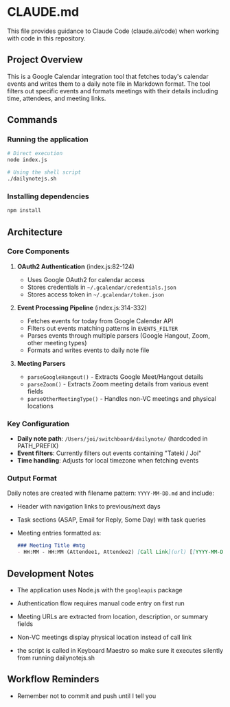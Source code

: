 # CLAUDE.md

This file provides guidance to Claude Code (claude.ai/code) when working with code in this repository.

## Project Overview

This is a Google Calendar integration tool that fetches today's calendar events and writes them to a daily note file in Markdown format. The tool filters out specific events and formats meetings with their details including time, attendees, and meeting links.

## Commands

### Running the application

```bash
# Direct execution
node index.js

# Using the shell script
./dailynotejs.sh
```

### Installing dependencies

```bash
npm install
```

## Architecture

### Core Components

1. **OAuth2 Authentication** (index.js:82-124)
   - Uses Google OAuth2 for calendar access
   - Stores credentials in `~/.gcalendar/credentials.json`
   - Stores access token in `~/.gcalendar/token.json`

2. **Event Processing Pipeline** (index.js:314-332)
   - Fetches events for today from Google Calendar API
   - Filters out events matching patterns in `EVENTS_FILTER`
   - Parses events through multiple parsers (Google Hangout, Zoom, other meeting types)
   - Formats and writes events to daily note file

3. **Meeting Parsers**
   - `parseGoogleHangout()` - Extracts Google Meet/Hangout details
   - `parseZoom()` - Extracts Zoom meeting details from various event fields
   - `parseOtherMeetingType()` - Handles non-VC meetings and physical locations

### Key Configuration

- **Daily note path**: `/Users/joi/switchboard/dailynote/` (hardcoded in PATH_PREFIX)
- **Event filters**: Currently filters out events containing "Tateki / Joi"
- **Time handling**: Adjusts for local timezone when fetching events

### Output Format

Daily notes are created with filename pattern: `YYYY-MM-DD.md` and include:

- Header with navigation links to previous/next days
- Task sections (ASAP, Email for Reply, Some Day) with task queries
- Meeting entries formatted as:

  ```markdown
  ### Meeting Title #mtg
  - HH:MM - HH:MM (Attendee1, Attendee2) [Call Link](url) [[YYYY-MM-DD-HHMM]]
  ```

## Development Notes

- The application uses Node.js with the `googleapis` package
- Authentication flow requires manual code entry on first run
- Meeting URLs are extracted from location, description, or summary fields
- Non-VC meetings display physical location instead of call link

- the script is called in Keyboard Maestro so make sure it executes silently from running dailynotejs.sh

## Workflow Reminders

- Remember not to commit and push until I tell you